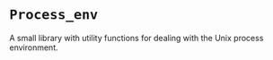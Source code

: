 # `Process_env`

A small library with utility functions for dealing with the Unix
process environment.
